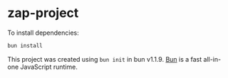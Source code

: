 # zap-project

To install dependencies:

```bash
bun install
```

This project was created using `bun init` in bun v1.1.9. [Bun](https://bun.sh) is a fast all-in-one JavaScript runtime.
